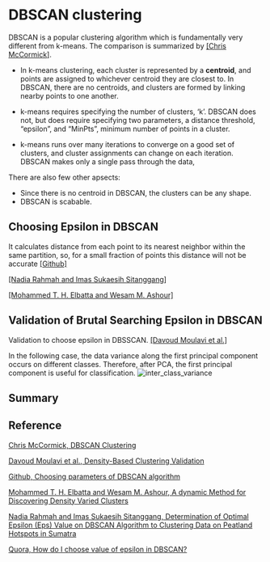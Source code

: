 
# DBSCAN clustering

DBSCAN is a popular clustering algorithm which is fundamentally very different from k-means. The comparison is summarized by [[Chris McCormick]][DBSCAN Clustering].

* In k-means clustering, each cluster is represented by a **centroid**, and points are assigned to whichever centroid they are closest to. In DBSCAN, there are no centroids, and clusters are formed by linking nearby points to one another.

* k-means requires specifying the number of clusters, ‘k’. DBSCAN does not, but does require specifying two parameters, a distance threshold, “epsilon”, and “MinPts”, minimum number of points in a cluster.

* k-means runs over many iterations to converge on a good set of clusters, and cluster assignments can change on each iteration. DBSCAN makes only a single pass through the data,

There are also few other apsects:

* Since there is no centroid in DBSCAN, the clusters can be any shape.
* DBSCAN is scabable.


## Choosing Epsilon in DBSCAN

It calculates distance from each point to its nearest neighbor within the same partition, so, for a small fraction of points this distance will not be accurate [[Github]][Choosing parameters of DBSCAN algorithm]


[[Nadia Rahmah and Imas Sukaesih Sitanggang]][Determination of Optimal Epsilon (Eps) Value on DBSCAN Algorithm to Clustering Data on Peatland Hotspots in Sumatra]


[[Mohammed T. H. Elbatta and Wesam M. Ashour]][A dynamic Method for Discovering Density Varied Clusters]


## Validation of Brutal Searching Epsilon in DBSCAN

Validation to choose epsilon in DBSSCAN. [[Davoud Moulavi et al.]][Density-Based Clustering Validation]


In the following case, the data variance along the first principal component occurs on different classes. Therefore, after PCA, the first principal component is useful for classification.
![inter_class_variance](images/inter_class_variance.png)


   



## Summary












## Reference


[DBSCAN Clustering]:http://mccormickml.com/2016/11/08/dbscan-clustering/
[Chris McCormick, DBSCAN Clustering](http://mccormickml.com/2016/11/08/dbscan-clustering/)


[Density-Based Clustering Validation]: http://www.dbs.ifi.lmu.de/~zimek/publications/SDM2014/DBCV.pdf
[Davoud Moulavi et al., Density-Based Clustering Validation](http://www.dbs.ifi.lmu.de/~zimek/publications/SDM2014/DBCV.pdf)


[Choosing parameters of DBSCAN algorithm]: https://github.com/alitouka/spark_dbscan/wiki/Choosing-parameters-of-DBSCAN-algorithm
[Github, Choosing parameters of DBSCAN algorithm](https://github.com/alitouka/spark_dbscan/wiki/Choosing-parameters-of-DBSCAN-algorithm)


[A dynamic Method for Discovering Density Varied Clusters]:https://www.researchgate.net/publication/256706346_A_dynamic_Method_for_Discovering_Density_Varied_Clusters
[Mohammed T. H. Elbatta and Wesam M. Ashour, A dynamic Method for Discovering Density Varied Clusters](https://www.researchgate.net/publication/256706346_A_dynamic_Method_for_Discovering_Density_Varied_Clusters)


[Determination of Optimal Epsilon (Eps) Value on DBSCAN Algorithm to Clustering Data on Peatland Hotspots in Sumatra]:https://iopscience.iop.org/article/10.1088/1755-1315/31/1/012012/pdf
[Nadia Rahmah and Imas Sukaesih Sitanggang, Determination of Optimal Epsilon (Eps) Value on DBSCAN Algorithm to Clustering Data on Peatland Hotspots in Sumatra](https://iopscience.iop.org/article/10.1088/1755-1315/31/1/012012/pdf)


[How do I choose value of epsilon in DBSCAN?]: https://www.quora.com/How-do-I-choose-value-of-epsilon-in-DBSCAN
[Quora, How do I choose value of epsilon in DBSCAN?](https://www.quora.com/How-do-I-choose-value-of-epsilon-in-DBSCAN)



